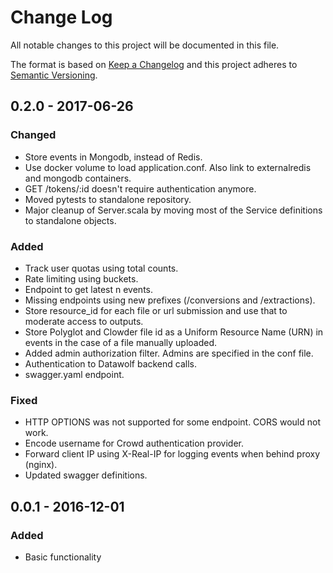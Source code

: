 # Change Log
All notable changes to this project will be documented in this file.

The format is based on [Keep a Changelog](http://keepachangelog.com/)
and this project adheres to [Semantic Versioning](http://semver.org/).

## 0.2.0 - 2017-06-26
### Changed
- Store events in Mongodb, instead of Redis.
- Use docker volume to load application.conf. Also link to externalredis and mongodb containers.
- GET /tokens/:id doesn't require authentication anymore.
- Moved pytests to standalone repository.
- Major cleanup of Server.scala by moving most of the Service definitions to standalone objects.

### Added
- Track user quotas using total counts.
- Rate limiting using buckets.
- Endpoint to get latest n events.
- Missing endpoints using new prefixes (/conversions and /extractions).
- Store resource_id for each file or url submission and use that to moderate access to outputs.
- Store Polyglot and Clowder file id as a Uniform Resource Name (URN) in events in the case of a file manually uploaded.
- Added admin authorization filter. Admins are specified in the conf file.
- Authentication to Datawolf backend calls.
- swagger.yaml endpoint.

### Fixed
- HTTP OPTIONS was not supported for some endpoint. CORS would not work.
- Encode username for Crowd authentication provider.
- Forward client IP using X-Real-IP for logging events when behind proxy (nginx).
- Updated swagger definitions.

## 0.0.1 - 2016-12-01
### Added
- Basic functionality
